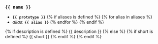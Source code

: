 ### `{{ name }}`

 - **`{{ prototype }}`**
{% if aliases is defined %}
{% for alias in aliases %}
 - _alias_: **`{{ alias }}`**
{% endfor %}
{% endif %}

{% if description is defined %}
{{ description }}
{% else %}
{% if short is defined %}
{{ short }}
{% endif %}
{% endif %}
